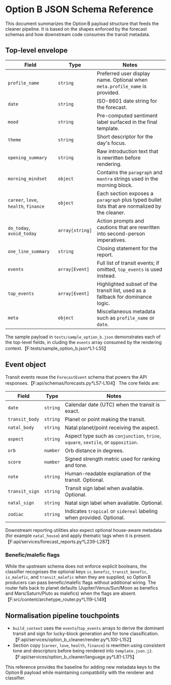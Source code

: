 # Option B JSON Schema Reference

This document summarizes the Option B payload structure that feeds the cleaner pipeline.
It is based on the shapes enforced by the forecast schemas and how downstream code
consumes the transit metadata.

## Top-level envelope

| Field | Type | Notes |
| --- | --- | --- |
| `profile_name` | `string` | Preferred user display name. Optional when `meta.profile_name` is provided. |
| `date` | `string` | ISO-8601 date string for the forecast. |
| `mood` | `string` | Pre-computed sentiment label surfaced in the final template. |
| `theme` | `string` | Short descriptor for the day's focus. |
| `opening_summary` | `string` | Raw introduction text that is rewritten before rendering. |
| `morning_mindset` | `object` | Contains the `paragraph` and `mantra` strings used in the morning block. |
| `career`, `love`, `health`, `finance` | `object` | Each section exposes a `paragraph` plus typed bullet lists that are normalized by the cleaner. |
| `do_today`, `avoid_today` | `array[string]` | Action prompts and cautions that are rewritten into second-person imperatives. |
| `one_line_summary` | `string` | Closing statement for the report. |
| `events` | `array[Event]` | Full list of transit events; if omitted, `top_events` is used instead. |
| `top_events` | `array[Event]` | Highlighted subset of the transit list, used as a fallback for dominance logic. |
| `meta` | `object` | Miscellaneous metadata such as `profile_name` or `date`. |

The sample payload in `tests/sample_option_b.json` demonstrates each of the top-level fields, in
cluding the `events` array consumed by the rendering context.【F:tests/sample_option_b.json†L1-L55】

## Event object

Transit events reuse the `ForecastEvent` schema that powers the API responses.【F:api/schemas/forecasts.py†L57-L104】
The core fields are:

| Field | Type | Notes |
| --- | --- | --- |
| `date` | `string` | Calendar date (UTC) when the transit is exact. |
| `transit_body` | `string` | Planet or point making the transit. |
| `natal_body` | `string` | Natal planet/point receiving the aspect. |
| `aspect` | `string` | Aspect type such as `conjunction`, `trine`, `square`, `sextile`, or `opposition`. |
| `orb` | `number` | Orb distance in degrees. |
| `score` | `number` | Signed strength metric used for ranking and tone. |
| `note` | `string` | Human-readable explanation of the transit. Optional. |
| `transit_sign` | `string` | Transit sign label when available. Optional. |
| `natal_sign` | `string` | Natal sign label when available. Optional. |
| `zodiac` | `string` | Indicates `tropical` or `sidereal` labeling when provided. Optional. |

Downstream reporting utilities also expect optional house-aware metadata (for example `natal_house`)
and apply thematic tags when it is present.【F:api/services/forecast_reports.py†L239-L287】

### Benefic/malefic flags

While the upstream schema does not enforce explicit booleans, the classifier recognises the optional
keys `is_benefic`, `transit_benefic`, `is_malefic`, and `transit_malefic` when they are supplied, so
Option B producers can pass benefic/malefic flags without additional wiring. The router falls back to
planet defaults (Jupiter/Venus/Sun/Moon as benefics and Mars/Saturn/Pluto as malefics) when the flags
are absent.【F:src/content/archetype_router.py†L119-L149】

## Normalisation pipeline touchpoints

* `build_context` uses the `events`/`top_events` arrays to derive the dominant transit and sign for
  lucky-block generation and for tone classification.【F:api/services/option_b_cleaner/render.py†L100-L152】
* Section copy (`career`, `love`, `health`, `finance`) is rewritten using consistent tone and
  descriptors before being rendered into `template.json.j2`.【F:api/services/option_b_cleaner/language.py†L81-L175】

This reference provides the baseline for adding new metadata keys to the Option B payload while
maintaining compatibility with the renderer and classifier.

